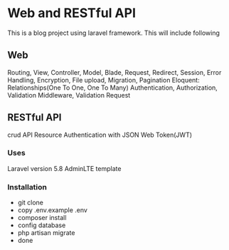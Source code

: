 # Web and RESTful API

This is a blog project using laravel framework. This will include following


Web
-----

Routing, View, Controller, Model, Blade, Request, Redirect, Session, Error Handling,
Encryption, File upload, Migration, Pagination
Eloquent: Relationships(One To One, One To Many)
Authentication, Authorization, Validation
Middleware, Validation Request


RESTful API
-----------

crud
API Resource
Authentication with JSON Web Token(JWT)


### Uses

Laravel version 5.8
AdminLTE template

### Installation

- git clone
- copy .env.example .env
- composer install
- config database
- php artisan migrate
- done